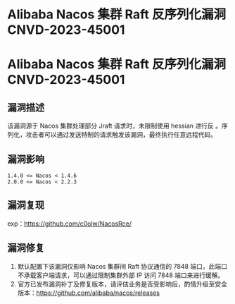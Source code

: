 # Alibaba Nacos 集群 Raft 反序列化漏洞 CNVD-2023-45001

# Alibaba Nacos 集群 Raft 反序列化漏洞 CNVD-2023-45001

## 漏洞描述

该漏洞源于 Nacos 集群处理部分 Jraft 请求时，未限制使用 hessian 进行反 。序列化，攻击者可以通过发送特制的请求触发该漏洞，最终执行任意远程代码。

## 漏洞影响

```
1.4.0 <= Nacos < 1.4.6
2.0.0 <= Nacos < 2.2.3
```

## 漏洞复现

exp：https://github.com/c0olw/NacosRce/

## 漏洞修复

1. 默认配置下该漏洞仅影响 Nacos 集群间 Raft 协议通信的 7848 端口，此端口不承载客户端请求，可以通过限制集群外部 IP 访问 7848 端口来进行缓解。
2. 官方已发布漏洞补丁及修复版本，请评估业务是否受影响后，酌情升级至安全版本：https://github.com/alibaba/nacos/releases


